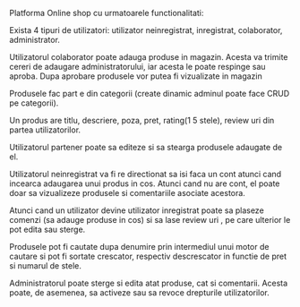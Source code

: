 Platforma Online shop cu urmatoarele functionalitati:

Exista 4 tipuri de utilizatori: utilizator neinregistrat, inregistrat, colaborator, administrator.

Utilizatorul colaborator poate adauga produse in magazin. Acesta va trimite cereri de adaugare administratorului, iar acesta le poate respinge sau aproba. Dupa aprobare produsele vor putea fi vizualizate in magazin

Produsele fac part e din categorii (create dinamic adminul poate face CRUD pe categorii).

Un produs are titlu, descriere, poza, pret, rating(1 5 stele), review uri din partea utilizatorilor.

Utilizatorul partener poate sa editeze si sa stearga produsele adaugate de el.

Utilizatorul neinregistrat va fi re directionat sa isi faca un cont atunci cand incearca adaugarea unui produs in cos. Atunci cand nu are cont, el poate doar sa vizualizeze produsele si comentariile asociate acestora.

Atunci cand un utilizator devine utilizator inregistrat poate sa plaseze comenzi (sa adauge produse in cos) si sa lase review uri , pe care ulterior le pot edita sau sterge.

Produsele pot fi cautate dupa denumire prin intermediul unui motor de cautare si pot fi sortate crescator, respectiv descrescator in functie de pret si numarul de stele.

Administratorul poate sterge si edita atat produse, cat si comentarii. Acesta poate, de asemenea, sa activeze sau sa revoce drepturile utilizatorilor.
